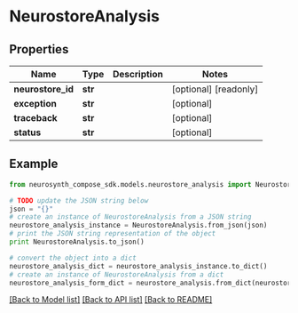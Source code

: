 # NeurostoreAnalysis


## Properties
Name | Type | Description | Notes
------------ | ------------- | ------------- | -------------
**neurostore_id** | **str** |  | [optional] [readonly] 
**exception** | **str** |  | [optional] 
**traceback** | **str** |  | [optional] 
**status** | **str** |  | [optional] 

## Example

```python
from neurosynth_compose_sdk.models.neurostore_analysis import NeurostoreAnalysis

# TODO update the JSON string below
json = "{}"
# create an instance of NeurostoreAnalysis from a JSON string
neurostore_analysis_instance = NeurostoreAnalysis.from_json(json)
# print the JSON string representation of the object
print NeurostoreAnalysis.to_json()

# convert the object into a dict
neurostore_analysis_dict = neurostore_analysis_instance.to_dict()
# create an instance of NeurostoreAnalysis from a dict
neurostore_analysis_form_dict = neurostore_analysis.from_dict(neurostore_analysis_dict)
```
[[Back to Model list]](../README.md#documentation-for-models) [[Back to API list]](../README.md#documentation-for-api-endpoints) [[Back to README]](../README.md)



